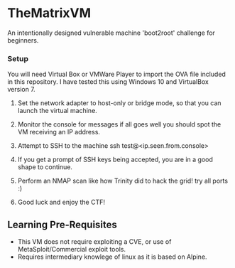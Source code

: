 # TheMatrixVM
An intentionally designed vulnerable machine 'boot2root' challenge for beginners.  


### Setup ###

You will need Virtual Box or VMWare Player to import the OVA file included in this repository. I have tested this using Windows 10 and VirtualBox version 7. 

1. Set the network adapter to host-only or bridge mode, so that you can launch the virtual machine.
  
2. Monitor the console for messages if all goes well you should spot the VM receiving an IP address.

3. Attempt to SSH to the machine ssh test@<ip.seen.from.console>

4. If you get a prompt of SSH keys being accepted, you are in a good shape to continue.

5. Perform an NMAP scan like how Trinity did to hack the grid! try all ports :) 

6. Good luck and enjoy the CTF! 

## Learning Pre-Requisites ##

- This VM does not require exploiting a CVE, or use of MetaSploit/Commercial exploit tools.
- Requires intermediary knowlege of linux as it is based on Alpine.


